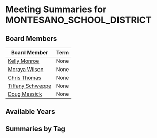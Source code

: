 # Meeting Summaries for MONTESANO_SCHOOL_DISTRICT

## Board Members

| Board Member       | Term           |
|--------------------|----------------|
| [Kelly Monroe](board_member_90.md) | None |
| [Moraya Wilson](board_member_91.md) | None |
| [Chris Thomas](board_member_92.md) | None |
| [Tiffany Schweppe](board_member_93.md) | None |
| [Doug Messick](board_member_94.md) | None |

## Available Years

## Summaries by Tag
